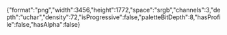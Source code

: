 {"format":"png","width":3456,"height":1772,"space":"srgb","channels":3,"depth":"uchar","density":72,"isProgressive":false,"paletteBitDepth":8,"hasProfile":false,"hasAlpha":false}